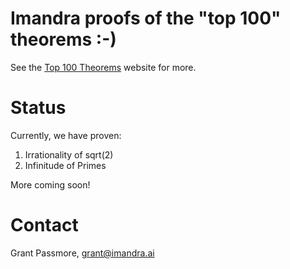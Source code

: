 # Imandra proofs of the "top 100" theorems :-)

See the [Top 100 Theorems](https://www.cs.ru.nl/~freek/100/) website for more.

# Status

Currently, we have proven:

1. Irrationality of sqrt(2)
11. Infinitude of Primes

More coming soon!

# Contact

Grant Passmore, grant@imandra.ai
